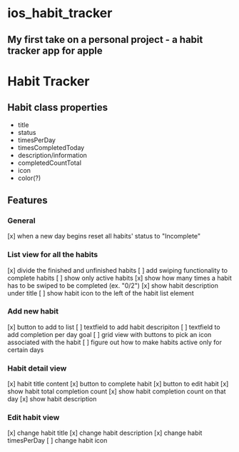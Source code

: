 # ios_habit_tracker
My first take on a personal project - a habit tracker app for apple
---

# Habit Tracker

## Habit class properties
- title
- status
- timesPerDay
- timesCompletedToday
- description/information
- completedCountTotal
- icon
- color(?)

## Features


### General
[x] when a new day begins reset all habits' status to "Incomplete"


### List view for all the habits
[x] divide the finished and unfinished habits
[ ] add swiping functionality to complete habits
[ ] show only active habits
[x] show how many times a habit has to be swiped to be completed (ex. "0/2")
[x] show habit description under title
[ ] show habit icon to the left of the habit list element

### Add new habit
[x] button to add to list
[ ] textfield to add habit descripiton
[ ] textfield to add completion per day goal
[ ] grid view with buttons to pick an icon associated with the habit 
[ ] figure out how to make habits active only for certain days 


### Habit detail view
[x] habit title content
[x] button to complete habit
[x] button to edit habit
[x] show habit total completion count
[x] show habit completion count on that day
[x] show habit description

### Edit habit view
[x] change habit title
[x] change habit description
[x] change habit timesPerDay
[ ] change habit icon


